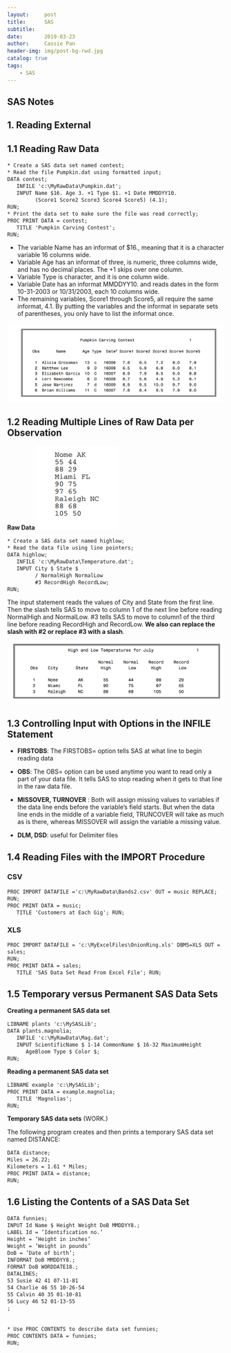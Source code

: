 ```yaml
---
layout:     post
title:      SAS
subtitle:   
date:       2019-03-23
author:     Cassie Pan
header-img: img/post-bg-rwd.jpg 
catalog: true
tags:
    - SAS
---
```

## SAS Notes

## 1. Reading External 
## 1.1 Reading Raw Data

``` SAS
* Create a SAS data set named contest;
* Read the file Pumpkin.dat using formatted input;
DATA contest;
   INFILE 'c:\MyRawData\Pumpkin.dat';
   INPUT Name $16. Age 3. +1 Type $1. +1 Date MMDDYY10.
         (Score1 Score2 Score3 Score4 Score5) (4.1);
RUN;
* Print the data set to make sure the file was read correctly;
PROC PRINT DATA = contest;
   TITLE 'Pumpkin Carving Contest';
RUN;
```
- The variable Name has an informat of $16., meaning that it is a character variable 16 columns wide.
- Variable Age has an informat of three, is numeric, three columns wide, and has no decimal places. The +1 skips over one column. 
- Variable Type is character, and it is one column wide. 
- Variable Date has an informat MMDDYY10. and reads dates in the form 10-31-2003 or 10/31/2003, each 10 columns wide. 
- The remaining variables, Score1 through Score5, all require the same informat, 4.1. By putting the variables and the informat in separate sets of parentheses, you only have to list the informat once. 

![image](https://github.com/manpanmanpan/manpanmanpan.github.io/blob/master/img/1553388523(1).png?raw=true)

## 1.2 Reading Multiple Lines of Raw Data per Observation

**Raw Data**
![image](https://github.com/manpanmanpan/manpanmanpan.github.io/blob/master/img/1553391665(1).jpg?raw=true)

```SAS
* Create a SAS data set named highlow;
* Read the data file using line pointers;
DATA highlow;
   INFILE 'c:\MyRawData\Temperature.dat';
   INPUT City $ State $ 
         / NormalHigh NormalLow
         #3 RecordHigh RecordLow;
RUN;
```
The input statement reads the values of City and State from the first line. Then the slash tells SAS to move to column 1 of the next line before reading NormalHigh and NormalLow. #3 tells SAS to move to column1 of the third line before reading RecordHigh and RecordLow. **We also can replace the slash with #2 or replace #3 with a slash**.

![image](https://github.com/manpanmanpan/manpanmanpan.github.io/blob/master/img/1553391689(1).jpg?raw=true)

## 1.3 Controlling Input with Options in the INFILE Statement

- **FIRSTOBS**: The FIRSTOBS= option tells SAS at what line to begin reading data

- **OBS**: The OBS= option can be used anytime you want to read only a part of your data file. It tells SAS to stop reading when it gets to that line in the raw data file.

- **MISSOVER, TURNOVER** : Both will assign missing values to variables if the data line ends before the variable’s field starts. But when the data line ends in the middle of a variable field, TRUNCOVER will take as much as is there, whereas MISSOVER will assign the variable a missing value.

- **DLM, DSD**: useful for Delimiter files

## 1.4 Reading Files with the IMPORT Procedure

### CSV
```SAS
PROC IMPORT DATAFILE ='c:\MyRawData\Bands2.csv' OUT = music REPLACE;
RUN;
PROC PRINT DATA = music;    
   TITLE 'Customers at Each Gig'; RUN;
```
### XLS
```SAS
PROC IMPORT DATAFILE = 'c:\MyExcelFiles\OnionRing.xls' DBMS=XLS OUT = sales;
RUN;
PROC PRINT DATA = sales;
   TITLE 'SAS Data Set Read From Excel File'; RUN;
```

## 1.5 Temporary versus Permanent SAS Data Sets

**Creating a permanent SAS data set**

```SAS
LIBNAME plants 'c:\MySASLib';
DATA plants.magnolia;
   INFILE 'c:\MyRawData\Mag.dat';
   INPUT ScientificName $ 1-14 CommonName $ 16-32 MaximumHeight
      AgeBloom Type $ Color $;
RUN;
```

**Reading a permanent SAS data set**

```SAS
LIBNAME example 'c:\MySASLib';
PROC PRINT DATA = example.magnolia;
   TITLE 'Magnolias';
RUN;
```

**Temporary SAS data sets** (WORK.)

The following program creates and then prints a temporary SAS data set named DISTANCE:

```SAS
DATA distance;
Miles = 26.22;
Kilometers = 1.61 * Miles;
PROC PRINT DATA = distance;
RUN;
```

## 1.6 Listing the Contents of a SAS Data Set

```SAS
DATA funnies;
INPUT Id Name $ Height Weight DoB MMDDYY8.;
LABEL Id = ’Identification no.’
Height = ’Height in inches’
Weight = ’Weight in pounds’
DoB = ’Date of birth’;
INFORMAT DoB MMDDYY8.;
FORMAT DoB WORDDATE18.;
DATALINES;
53 Susie 42 41 07-11-81
54 Charlie 46 55 10-26-54
55 Calvin 40 35 01-10-81
56 Lucy 46 52 01-13-55
;


* Use PROC CONTENTS to describe data set funnies;
PROC CONTENTS DATA = funnies;
RUN;
```

